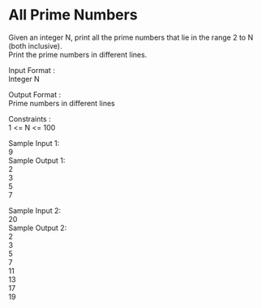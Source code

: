 # All Prime Numbers



Given an integer N, print all the prime numbers that lie in the range 2 to N (both inclusive).         
Print the prime numbers in different lines.          

Input Format :          
Integer N        

Output Format :         
Prime numbers in different lines         

Constraints :          
1 <= N <= 100          

Sample Input 1:         
9          
Sample Output 1:            
2       
3        
5         
7          

Sample Input 2:          
20            
Sample Output 2:        
2        
3         
5           
7        
11         
13       
17         
19          
